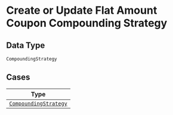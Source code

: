 
# Create or Update Flat Amount Coupon Compounding Strategy

## Data Type

`CompoundingStrategy`

## Cases

| Type |
|  --- |
| [`CompoundingStrategy`](../../../doc/models/compounding-strategy.md) |

